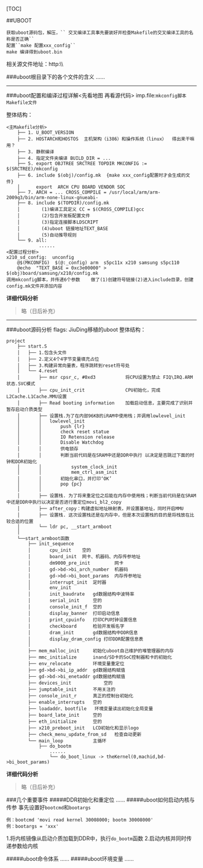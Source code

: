 [TOC]

##UBOOT
```
获取uboot源码包，解压，`` 交叉编译工具事先要装好并检查Makefile的交叉编译工具的名称是否正确`` 
配置``make 配置xxx_config`` 
make 编译得到uboot.bin
```
相关源文件地址：http:\\\

###uboot根目录下的各个文件的含义
......

---

###uboot配置和编译过程详解<先看地图 再看源代码>
imp.file:``mkconfig脚本`` ``Makefile文件``

整体结构：

    <主Makefile分析>
        ├── 1. U_BOOT_VERSION
        ├── 2. HOSTARCH和HOSTOS  主机架构（i386）和操作系统（linux）  得出来干嘛用？
        ├── 3. 静默编译
        ├── 4. 指定文件夹编译 BUILD_DIR = ...
        ├── 5. export OBJTREE SRCTREE TOPDIR MKCONFIG := $(SRCTREE)/mkconfig
        ├── 6. include $(obj)/config.mk  {make xxx_config配置时才会生成的文件}  
        │      export  ARCH CPU BOARD VENDOR SOC                                                
        ├── 7. ARCH = ... CROSS_COMPILE = /usr/local/arm/arm-2009q3/bin/arm-none-linux-gnueabi-  
        ├── 8. include $(TOPDIR)/config.mk                                                       
        │        (1)编译工具定义 CC = $(CROSS_COMPILE)gcc                                                                                   
        │        (2)包含开发板配置文件
        │        (3)指定连接脚本LDSCRIPT
        │        (4)uboot 链接地址TEXT_BASE
        │        (5)自动推导规则
        └── 9. all:
                ......
    <配置过程分析>
    x210_sd_config:  unconfig
        @$(MKCONFIG)  $(@:_config) arm  s5pc11x x210 samsung s5pc110
        @echo  "TEXT_BASE = 0xc3e00000" > $(obj)board/samsung/x210/config.mk                     
    调用mkconfig脚本，并传递6个参数    做了(1)创建符号链接(2)进入include目录，创建config.mk文件并添加内容
    
 **详细代码分析**
> 略（日后补充）

---

###uboot源码分析
flags: JiuDing移植的uboot
整体结构：

    project
        ├── start.S
        │   ├── 1.包含头文件
        │   ├── 2.定义4个4字节变量填充占位
        │   ├── 3.构建异常向量表，程序跳转到reset符号处
        │   └── 4.reset
        │       ├── msr cpsr_c, #0xd3           将CPU设置为禁止 FIQ\IRQ.ARM状态.SVC模式
        │       ├── cpu_init_crit               CPU初始化，完成L2Cache.L1Cache.MMU设置
        │       ├── Read booting information    加载启动信息，主要完成了识别并暂存启动介质类型
        │       ├── 设置栈.为了在内部96KB的iRAM中使用栈；并调用lowlevel_init
        │       │   lowlevel_init
        │       │       push {lr}
        │       │       check reset statue
        │       │       IO Retension release
        │       │       Disable Watchdog
        │       │       供电锁存
        │       │       判断当前代码是在SRAM中还是DDR中执行 以决定是否跳过下面的时钟和DDR初始化
        │       │           system_clock_init
        │       │           mem_ctrl_asm_init
        │       │       初始化串口，并打印‘OK’
        │       │       pop {pc}
        │       │
        │       ├── 设置栈. 为了将来重定位之后能在内存中使用栈；判断当前代码是在SRAM中还是DDR中执行以决定是否进行重定位movi_bl2_copy
        │       ├── after_copy：构建虚拟地址映射表，并设置基地址，同时开启MMU
        │       ├── 设置栈. 这次设置栈还是在内存中，但是本次设置栈的目的是将栈放在比较合适的位置
        │       └── ldr pc, __start_armboot
        │ 
        └──start_armboot函数
            ├── init_sequence
            │       cpu_init	空的
            │       board_init	网卡、机器码、内存传参地址
            │       dm9000_pre_init			网卡
            │       gd->bd->bi_arch_number	机器码
            │       gd->bd->bi_boot_params	内存传参地址
            │       interrupt_init	定时器
            │       env_init
            │       init_baudrate	gd数据结构中波特率
            │       serial_init		空的
            │       console_init_f	空的
            │       display_banner	打印启动信息
            │       print_cpuinfo	打印CPU时钟设置信息
            │       checkboard		检验开发板名字
            │       dram_init		gd数据结构中DDR信息
            │       display_dram_config	打印DDR配置信息表
            │
            ├── mem_malloc_init		初始化uboot自己维护的堆管理器的内存
            ├── mmc_initialize		inand/SD卡的SoC控制器和卡的初始化
            ├── env_relocate		环境变量重定位
            ├── gd->bd->bi_ip_addr	gd数据结构赋值
            ├── gd->bd->bi_enetaddr	gd数据结构赋值
            ├── devices_init			空的
            ├── jumptable_init		不用关注的
            ├── console_init_r		真正的控制台初始化
            ├── enable_interrupts	空的
            ├── loadaddr、bootfile 	环境变量读出初始化全局变量
            ├── board_late_init		空的
            ├── eth_initialize		空的
            ├── x210_preboot_init	LCD初始化和显示logo
            ├── check_menu_update_from_sd	检查自动更新
            └── main_loop			主循环
                ├── do_bootm
                    ......
                    └── do_boot_linux -> theKernel(0,machid,bd->bi_boot_params)
		
**详细代码分析**
> 略（日后补充）

###几个重要事件
#####DDR初始化和重定位
......
#####uboot如何启动内核与传参
事先设置好`bootcmd`和`bootargs`
```
例：bootcmd 'movi read kernel 30008000; bootm 30008000'
例：bootargs = 'xxx'
```
1.将内核镜像从启动介质加载到DDR中，执行`do_bootm`函数
2.启动内核并同时传递参数给内核


#####uboot命令体系
......
#####uboot环境变量
......






